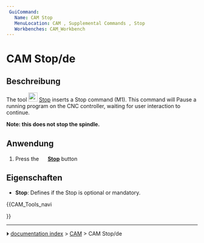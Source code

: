```yaml
---
 GuiCommand:
   Name: CAM Stop
   MenuLocation: CAM , Supplemental Commands , Stop
   Workbenches: CAM_Workbench
---
```


# CAM Stop/de



## Beschreibung

The tool <img alt="" src=images/CAM_Stop.svg  style="width:24px;"> [Stop](CAM_Stop.md) inserts a Stop command (M1). This command will Pause a running program on the CNC controller, waiting for user interaction to continue.

**Note: this does not stop the spindle.**



## Anwendung

1.  Press the **<img src="images/CAM_Stop.svg" width=16px> [Stop](CAM_Stop.md)** button



## Eigenschaften

-    **Stop**: Defines if the Stop is optional or mandatory.





{{CAM_Tools_navi

}}



---
⏵ [documentation index](../README.md) > [CAM](CAM_Workbench.md) > CAM Stop/de
